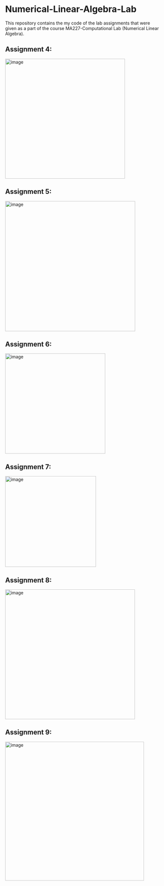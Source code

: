 # Numerical-Linear-Algebra-Lab

This repository contains the my code of the lab assignments that were given as a part of the course MA227-Computational Lab (Numerical Linear Algebra). 


## Assignment 4:

<img width="384" alt="image" src="https://github.com/darishkhan/Numerical-Linear-Algebra-Lab/assets/93848997/40ce77dd-98e1-4fd1-902d-8fcd0db715ad">


## Assignment 5:

<img width="417" alt="image" src="https://github.com/darishkhan/Numerical-Linear-Algebra-Lab/assets/93848997/cefa4557-b766-438a-a8fe-ed52e693a221">


## Assignment 6:

<img width="321" alt="image" src="https://github.com/darishkhan/Numerical-Linear-Algebra-Lab/assets/93848997/5613c7b5-c8af-45be-b3c9-5e9f918cdca6">


## Assignment 7:

<img width="291" alt="image" src="https://github.com/darishkhan/Numerical-Linear-Algebra-Lab/assets/93848997/360507db-8173-4d1c-9c13-01c086d2ac83">



## Assignment 8:

<img width="416" alt="image" src="https://github.com/darishkhan/Numerical-Linear-Algebra-Lab/assets/93848997/448af450-95d5-43d9-957e-ac6beda03b01">



## Assignment 9:

<img width="445" alt="image" src="https://github.com/darishkhan/Numerical-Linear-Algebra-Lab/assets/93848997/cbdb3612-8dc6-42e9-aa42-a66f319c03e9">



